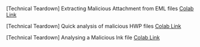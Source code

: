 [Technical Teardown] Extracting Malicious Attachment from EML files
[Colab Link](https://colab.research.google.com/drive/1tQ7H5h-yqZlvuLRDK4Iz8ymAWh0e29ZE?usp=sharing)

[Technical Teardown] Quick analysis of malicious HWP files
[Colab Link](https://colab.research.google.com/drive/17URGEui4zPZIoe1hq0SGvxPbnjaDBzB4?usp=sharing)

[Technical Teardown] Analysing a Malicious lnk file
[Colab Link](https://colab.research.google.com/drive/1VZEHEcykPLP0707xTpfxgZrIRY1Cbdwe?usp=sharing)
